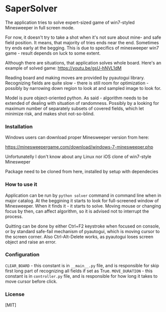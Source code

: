  # SaperSolver

The application tries to solve expert-sized game of win7-styled 
Minesweeper in full screen mode. 

For now, it doesn't try to take a shot
when it's not sure about mine- and safe field position. It means, that
majority of tries ends near the end. Sometimes try ends early at the
begging. This is due to specifics of minesweeper win7 game - result
depends on luck to some extent. 

Although there are situations, that
application solves whole board.
Here's an example of solved game: https://youtu.be/gsU-hNVL1dM

Reading board and making moves are provided by pyautogui library. Recognizing
fields are quite slow - there is still room for optimization - possibly by
narrowing down region to look at and sampled image to look for.

Model is pure object-oriented python. As said - algorithm needs to be extended
of dealing with situation of randomness. Possibly by a looking for maximum
number of separately subsets of covered fields, which let minimize risk, and
makes shot not-so-blind.

### Installation
Windows users can download proper Minesweeper version from here: 

https://minesweepergame.com/download/windows-7-minesweeper.php

Unfortunatelly I don't know about any Linux nor iOS clone of win7-style 
Minesweper

Package need to be cloned from here, installed by setup with dependecies

### How to use it
Application can be run by `python solver` command in command line when in major 
catalog. At the beggining it starts to look for full-screened window of 
Minesweeper. When it finds it - it starts to solve. Moving mouse or changing 
focus by then, can affect algorithm, so it is advised not to interrupt the process. 

Quitting can be done by either Ctrl+F2 keystroke when focused on console, or by standard
safe-fail mechanism of pyautogui, which is moving cursor to the screen corner.
Also Ctrl-Alt-Delete works, as pyautogui loses screen object and raise an error.

### Configuration
`CLEAR_BOARD` - this constant is in `__main__.py` file, and is responsible for
skip first long part of recognizing all fields if set as True.
`MOVE_DURATION` - this constant is in `controller.py` file, and is responsible for
how long it takes to move cursor before click.

### License
[MIT]